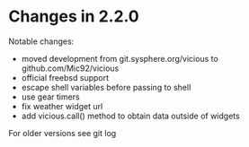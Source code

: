# Changes in 2.2.0

Notable changes:

- moved development from git.sysphere.org/vicious to github.com/Mic92/vicious
- official freebsd support
- escape shell variables before passing to shell
- use gear timers
- fix weather widget url
- add vicious.call() method to obtain data outside of widgets

For older versions see git log
